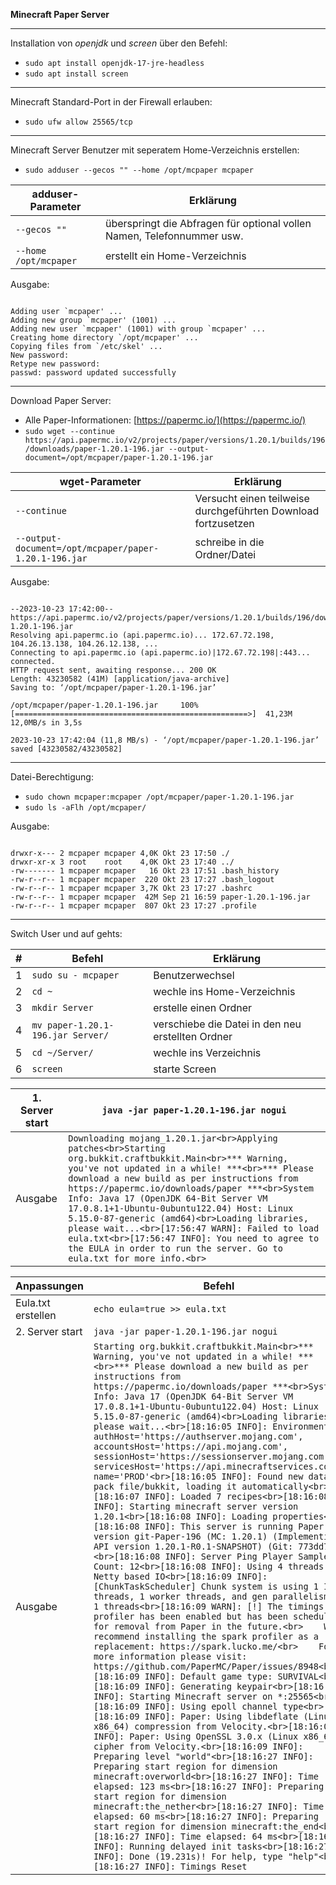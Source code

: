 **Minecraft Paper Server**

---

Installation von _openjdk_ und _screen_ über den Befehl:
* ```sudo apt install openjdk-17-jre-headless```
* ```sudo apt install screen```

---

Minecraft Standard-Port in der Firewall erlauben:
* ```sudo ufw allow 25565/tcp```

---

Minecraft Server Benutzer mit seperatem Home-Verzeichnis erstellen:
* ```sudo adduser --gecos "" --home /opt/mcpaper mcpaper```

| adduser-Parameter             | Erklärung                                                              |
| ----------------------------- | ---------------------------------------------------------------------- |
| ```--gecos ""```              | überspringt die Abfragen für optional vollen Namen, Telefonnummer usw. |
| ```--home /opt/mcpaper```     | erstellt ein Home-Verzeichnis                                          |

Ausgabe:

```

Adding user `mcpaper' ...
Adding new group `mcpaper' (1001) ...
Adding new user `mcpaper' (1001) with group `mcpaper' ...
Creating home directory `/opt/mcpaper' ...
Copying files from `/etc/skel' ...
New password:
Retype new password:
passwd: password updated successfully

```

---

Download Paper Server:
* Alle Paper-Informationen: [https://papermc.io/](https://papermc.io/)
* ```sudo wget --continue https://api.papermc.io/v2/projects/paper/versions/1.20.1/builds/196/downloads/paper-1.20.1-196.jar --output-document=/opt/mcpaper/paper-1.20.1-196.jar```

| wget-Parameter                                            | Erklärung                                                     |
| --------------------------------------------------------- | ------------------------------------------------------------- |
| ```--continue```                                          | Versucht einen teilweise durchgeführten Download fortzusetzen |
| ```--output-document=/opt/mcpaper/paper-1.20.1-196.jar``` | schreibe in die Ordner/Datei                                  |

Ausgabe:

```

--2023-10-23 17:42:00--  https://api.papermc.io/v2/projects/paper/versions/1.20.1/builds/196/downloads/paper-1.20.1-196.jar
Resolving api.papermc.io (api.papermc.io)... 172.67.72.198, 104.26.13.138, 104.26.12.138, ...
Connecting to api.papermc.io (api.papermc.io)|172.67.72.198|:443... connected.
HTTP request sent, awaiting response... 200 OK
Length: 43230582 (41M) [application/java-archive]
Saving to: ‘/opt/mcpaper/paper-1.20.1-196.jar’

/opt/mcpaper/paper-1.20.1-196.jar     100%[====================================================>]  41,23M  12,0MB/s in 3,5s

2023-10-23 17:42:04 (11,8 MB/s) - ‘/opt/mcpaper/paper-1.20.1-196.jar’ saved [43230582/43230582]

```

---

Datei-Berechtigung:
* ```sudo chown mcpaper:mcpaper /opt/mcpaper/paper-1.20.1-196.jar```
* ```sudo ls -aFlh /opt/mcpaper/```

Ausgabe:

```

drwxr-x--- 2 mcpaper mcpaper 4,0K Okt 23 17:50 ./
drwxr-xr-x 3 root    root    4,0K Okt 23 17:40 ../
-rw------- 1 mcpaper mcpaper   16 Okt 23 17:51 .bash_history
-rw-r--r-- 1 mcpaper mcpaper  220 Okt 23 17:27 .bash_logout
-rw-r--r-- 1 mcpaper mcpaper 3,7K Okt 23 17:27 .bashrc
-rw-r--r-- 1 mcpaper mcpaper  42M Sep 21 16:59 paper-1.20.1-196.jar
-rw-r--r-- 1 mcpaper mcpaper  807 Okt 23 17:27 .profile

```

---

Switch User und auf gehts:

|   #   | Befehl                                | Erklärung                                         |
| :---: | ------------------------------------- | ------------------------------------------------- |
|   1   | ```sudo su - mcpaper```               | Benutzerwechsel                                   |
|   2   | ```cd ~```                            | wechle ins Home-Verzeichnis                       |
|   3   | ```mkdir Server```                    | erstelle einen Ordner                             |
|   4   | ```mv paper-1.20.1-196.jar Server/``` | verschiebe die Datei in den neu erstellten Ordner |
|   5   | ```cd ~/Server/```                    | wechle ins Verzeichnis                            |
|   6   | ```screen```                          | starte Screen                                     |



| 1. Server start | ```java -jar paper-1.20.1-196.jar nogui``` | 
| --------------- | ------------------------------------------ |
| Ausgabe         | ```Downloading mojang_1.20.1.jar<br>Applying patches<br>Starting org.bukkit.craftbukkit.Main<br>*** Warning, you've not updated in a while! ***<br>*** Please download a new build as per instructions from https://papermc.io/downloads/paper ***<br>System Info: Java 17 (OpenJDK 64-Bit Server VM 17.0.8.1+1-Ubuntu-0ubuntu122.04) Host: Linux 5.15.0-87-generic (amd64)<br>Loading libraries, please wait...<br>[17:56:47 WARN]: Failed to load eula.txt<br>[17:56:47 INFO]: You need to agree to the EULA in order to run the server. Go to eula.txt for more info.<br>``` |



| Anpassungen        | Befehl                                     |
| ------------------ | ------------------------------------------ |
| Eula.txt erstellen | ```echo eula=true >> eula.txt```           |
| 2. Server start    | ```java -jar paper-1.20.1-196.jar nogui``` |
| Ausgabe            | ```Starting org.bukkit.craftbukkit.Main<br>*** Warning, you've not updated in a while! ***<br>*** Please download a new build as per instructions from https://papermc.io/downloads/paper ***<br>System Info: Java 17 (OpenJDK 64-Bit Server VM 17.0.8.1+1-Ubuntu-0ubuntu122.04) Host: Linux 5.15.0-87-generic (amd64)<br>Loading libraries, please wait...<br>[18:16:05 INFO]: Environment: authHost='https://authserver.mojang.com', accountsHost='https://api.mojang.com', sessionHost='https://sessionserver.mojang.com', servicesHost='https://api.minecraftservices.com', name='PROD'<br>[18:16:05 INFO]: Found new data pack file/bukkit, loading it automatically<br>[18:16:07 INFO]: Loaded 7 recipes<br>[18:16:08 INFO]: Starting minecraft server version 1.20.1<br>[18:16:08 INFO]: Loading properties<br>[18:16:08 INFO]: This server is running Paper version git-Paper-196 (MC: 1.20.1) (Implementing API version 1.20.1-R0.1-SNAPSHOT) (Git: 773dd72)<br>[18:16:08 INFO]: Server Ping Player Sample Count: 12<br>[18:16:08 INFO]: Using 4 threads for Netty based IO<br>[18:16:09 INFO]: [ChunkTaskScheduler] Chunk system is using 1 I/O threads, 1 worker threads, and gen parallelism of 1 threads<br>[18:16:09 WARN]: [!] The timings profiler has been enabled but has been scheduled for removal from Paper in the future.<br>    We recommend installing the spark profiler as a replacement: https://spark.lucko.me/<br>    For more information please visit: https://github.com/PaperMC/Paper/issues/8948<br>[18:16:09 INFO]: Default game type: SURVIVAL<br>[18:16:09 INFO]: Generating keypair<br>[18:16:09 INFO]: Starting Minecraft server on *:25565<br>[18:16:09 INFO]: Using epoll channel type<br>[18:16:09 INFO]: Paper: Using libdeflate (Linux x86_64) compression from Velocity.<br>[18:16:09 INFO]: Paper: Using OpenSSL 3.0.x (Linux x86_64) cipher from Velocity.<br>[18:16:09 INFO]: Preparing level "world"<br>[18:16:27 INFO]: Preparing start region for dimension minecraft:overworld<br>[18:16:27 INFO]: Time elapsed: 123 ms<br>[18:16:27 INFO]: Preparing start region for dimension minecraft:the_nether<br>[18:16:27 INFO]: Time elapsed: 60 ms<br>[18:16:27 INFO]: Preparing start region for dimension minecraft:the_end<br>[18:16:27 INFO]: Time elapsed: 64 ms<br>[18:16:27 INFO]: Running delayed init tasks<br>[18:16:27 INFO]: Done (19.231s)! For help, type "help"<br>[18:16:27 INFO]: Timings Reset``` |
